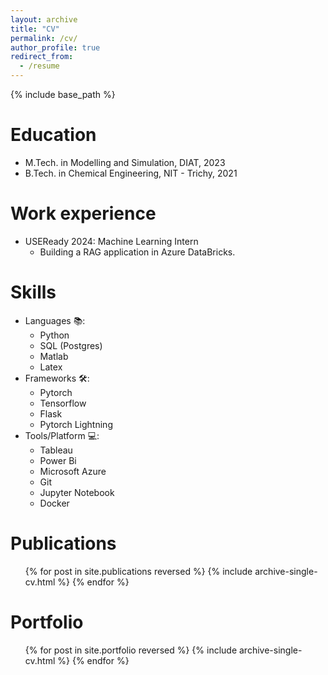 ```yaml
---
layout: archive
title: "CV"
permalink: /cv/
author_profile: true
redirect_from:
  - /resume
---
```


{% include base_path %}

Education
======
* M.Tech. in Modelling and Simulation, DIAT, 2023
* B.Tech. in Chemical Engineering, NIT - Trichy, 2021

Work experience
======
* USEReady 2024: Machine Learning Intern
  * Building a RAG application in Azure DataBricks.


Skills
======

* Languages 📚:
  * Python
  * SQL (Postgres)
  * Matlab
  * Latex
* Frameworks 🛠️: 
  * Pytorch
  * Tensorflow
  * Flask
  * Pytorch Lightning
* Tools/Platform 💻:
  * Tableau
  * Power Bi
  * Microsoft Azure
  * Git
  * Jupyter Notebook
  * Docker

Publications
======
  <ul>{% for post in site.publications reversed %}
    {% include archive-single-cv.html %}
  {% endfor %}</ul>
  

Portfolio
======
  <ul>{% for post in site.portfolio reversed %}
    {% include archive-single-cv.html %}
  {% endfor %}</ul>

<!-- Talks
======
  <ul>{% for post in site.talks reversed %}
    {% include archive-single-talk-cv.html  %}
  {% endfor %}</ul>
  
Teaching
======
  <ul>{% for post in site.teaching reversed %}
    {% include archive-single-cv.html %}
  {% endfor %}</ul>
  
Service and leadership
======
* Currently signed in to 43 different slack teams -->
